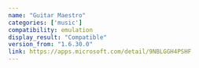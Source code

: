 ```yaml
---
name: "Guitar Maestro"
categories: ['music']
compatibility: emulation
display_result: "Compatible"
version_from: "1.6.30.0"
link: https://apps.microsoft.com/detail/9NBLGGH4PSHF
---
```

